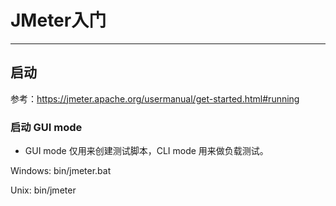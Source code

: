 # JMeter入门

---

## 启动

参考：https://jmeter.apache.org/usermanual/get-started.html#running

### 启动 GUI mode

- GUI mode 仅用来创建测试脚本，CLI mode 用来做负载测试。

Windows: bin/jmeter.bat

Unix: bin/jmeter

